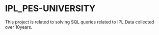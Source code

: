 # IPL_PES-UNIVERSITY

This project is related to solving SQL queries related to IPL Data collected over 10years.
